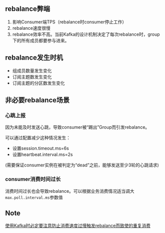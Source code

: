 ## rebalance弊端

1. 影响Consumer端TPS（rebalance时consumer停止工作）
2. rebalance速度很慢
3. rebalance效率不高。当前Kafka的设计机制决定了每次rebalance时，group下的所有成员都要参与进来。

## rebalance发生时机

- 组成员数量发生变化
- 订阅主题数发生变化
- 订阅主题的分区数发生变化

## 非必要rebalance场景

### 心跳上报

因为未能及时发送心跳，导致consumer被“踢出”Group而引发rebalance。

可以通过配置减少这种情况发生：

- 设置session.timeout.ms=6s
- 设置heartbeat.interval.ms=2s

(需要保证consumer实例在被判定为“dead”之前，能够发送至少3轮的心跳请求)

### consumer消费时间过长

消费时间过长也会导致rebalance。可以根据业务消费情况适当调大`max.poll.interval.ms`参数值

## Note

[使用Kafka时必定要注意防止消费速度过慢触发rebalance而致使的重复消费](http://www.javashuo.com/article/p-gbiwrtua-b.html)